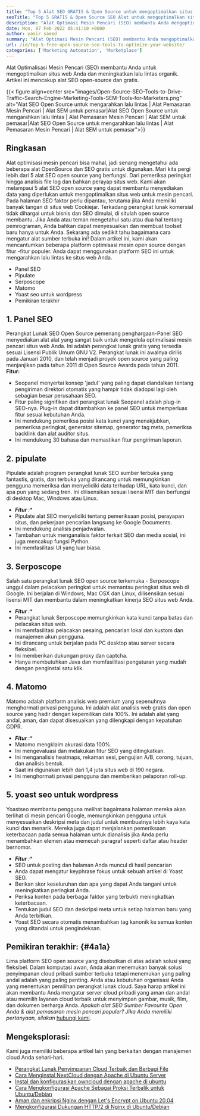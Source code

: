 ```yaml
---
title: "Top 5 Alat SEO GRATIS & Open Source untuk mengoptimalkan situs web Anda '" 
seoTitle: "Top 5 GRATIS & Open Source SEO Alat untuk mengoptimalkan situs web Anda" 
description: "Alat Optimasi Mesin Pencari (SEO) membantu Anda mengoptimalkan situs web Anda dan meningkatkan lalu lintas organik. Artikel ini mencakup alat SEO open-source populer." 
date: Mon, 07 Feb 2022 05:41:10 +0000
author: yasir saeed
summary: "Alat Optimasi Mesin Pencari (SEO) membantu Anda mengoptimalkan situs web Anda dan meningkatkan lalu lintas organik. Artikel ini mencakup alat SEO open-source dan gratis." 
url: /id/top-5-free-open-source-seo-tools-to-optimize-your-website/
categories: ['Marketing Automation', 'Marketplace']
---
```


Alat Optimalisasi Mesin Pencari (SEO) membantu Anda untuk mengoptimalkan situs web Anda dan meningkatkan lalu lintas organik. Artikel ini mencakup alat SEO open-source dan gratis.

{{< figure align=center src="images/Open-Source-SEO-Tools-to-Drive-Traffic-Search-Engine-Marketing-Tools-SEM-Tools-for-Marketers.png" alt="Alat SEO Open Source untuk mengarahkan lalu lintas | Alat Pemasaran Mesin Pencari | Alat SEM untuk pemasar|Alat SEO Open Source untuk mengarahkan lalu lintas | Alat Pemasaran Mesin Pencari | Alat SEM untuk pemasar|Alat SEO Open Source untuk mengarahkan lalu lintas | Alat Pemasaran Mesin Pencari | Alat SEM untuk pemasar">}}


##  **Ringkasan**  
Alat optimisasi mesin pencari bisa mahal, jadi senang mengetahui ada beberapa alat OpenSource dan SEO gratis untuk digunakan. Mari kita pergi lebih dari 5 alat SEO open source yang berfungsi. Dari pemeriksa peringkat hingga analisis file log dan bahkan perayap situs web. Kami akan melampaui 5 alat SEO open source yang dapat membantu menyediakan data yang diperlukan untuk mengoptimalkan situs web untuk mesin pencari.
Pada halaman SEO faktor perlu dipantau, terutama jika Anda memiliki banyak tangan di situs web Cookiejar. Terkadang perangkat lunak komersial tidak dihargai untuk bisnis dan SEO dimulai, di situlah open source membantu. Jika Anda atau teman mengetahui satu atau dua hal tentang pemrograman, Anda bahkan dapat menyesuaikan dan membuat toolset baru hanya untuk Anda. Sekarang ada sedikit tahu bagaimana cara mengatur alat sumber terbuka ini!
Dalam artikel ini, kami akan mencantumkan beberapa platform optimisasi mesin open source dengan fitur -fitur populer. Anda dapat menggunakan platform SEO ini untuk mengarahkan lalu lintas ke situs web Anda.
  * Panel SEO
  * Pipulate
  * Serposcope
  * Matomo
  * Yoast seo untuk wordpress
  * Pemikiran terakhir

## 1. Panel SEO
Perangkat Lunak SEO Open Source pemenang penghargaan-Panel SEO menyediakan alat alat yang sangat baik untuk mengelola optimalisasi mesin pencari situs web Anda. Ini adalah perangkat lunak gratis yang tersedia sesuai Lisensi Publik Umum GNU V2. Perangkat lunak ini awalnya dirilis pada Januari 2010, dan telah menjadi proyek open source yang paling menjanjikan pada tahun 2011 di Open Source Awards pada tahun 2011.
 **Fitur:**  
  * Seopanel menyertai konsep 'jadul' yang paling dapat diandalkan tentang pengiriman direktori otomatis yang hampir tidak diadopsi lagi oleh sebagian besar perusahaan SEO.
  * Fitur paling signifikan dari perangkat lunak Seopanel adalah plug-in SEO-nya. Plug-in dapat ditambahkan ke panel SEO untuk memperluas fitur sesuai kebutuhan Anda.
  * Ini mendukung pemeriksa posisi kata kunci yang menakjubkan, pemeriksa peringkat, generator sitemap, generator tag meta, pemeriksa backlink dan alat auditor situs.
  * Ini mendukung 30 bahasa dan memastikan fitur pengiriman laporan.

## 2. pipulate
Pipulate adalah program perangkat lunak SEO sumber terbuka yang fantastis, gratis, dan terbuka yang dirancang untuk memungkinkan pengguna memeriksa dan menyelidiki data terhadap URL, kata kunci, dan apa pun yang sedang tren. Ini dilisensikan sesuai lisensi MIT dan berfungsi di desktop Mac, Windows atau Linux.
*  ***Fitur**  :** 
  * Pipulate alat SEO menyelidiki tentang pemeriksaan posisi, perayapan situs, dan pekerjaan pencarian langsung ke Google Documents.
  * Ini mendukung analisis penjadwalan.
  * Tambahan untuk menganalisis faktor terkait SEO dan media sosial, ini juga mencakup fungsi Python.
  * Ini memfasilitasi UI yang luar biasa.

## 3. Serposcope
Salah satu perangkat lunak SEO open source terkemuka - Serposcope unggul dalam pelacakan peringkat untuk memantau peringkat situs web di Google. Ini berjalan di Windows, Mac OSX dan Linux, dilisensikan sesuai lisensi MIT dan membantu dalam meningkatkan kinerja SEO situs web Anda.
*  ***Fitur**  :** 
  * Perangkat lunak Serposcope memungkinkan kata kunci tanpa batas dan pelacakan situs web.
  * Ini memfasilitasi pelacakan pesaing, pencarian lokal dan kustom dan manajemen akun pengguna.
  * Ini dirancang untuk berjalan pada PC desktop atau server secara fleksibel.
  * Ini memberikan dukungan proxy dan captcha.
  * Hanya membutuhkan Java dan memfasilitasi pengaturan yang mudah dengan penginstal satu klik.

## 4. Matomo
Matomo adalah platform analisis web premium yang sepenuhnya menghormati privasi pengguna. Ini adalah alat analisis web gratis dan open source yang hadir dengan kepemilikan data 100%. Ini adalah alat yang andal, aman, dan dapat disesuaikan yang dilengkapi dengan kepatuhan GDPR.
*  ***Fitur**  :** 
  * Matomo mengklaim akurasi data 100%.
  * Ini mengevaluasi dan melakukan fitur SEO yang ditingkatkan.
  * Ini menganalisis heatmaps, rekaman sesi, pengujian A/B, corong, tujuan, dan analisis bentuk.
  * Saat ini digunakan lebih dari 1,4 juta situs web di 190 negara.
  * Ini menghormati privasi pengguna dan memberikan pelaporan roll-up.

## 5. yoast seo untuk wordpress
Yoastseo membantu pengguna melihat bagaimana halaman mereka akan terlihat di mesin pencari Google, memungkinkan pengguna untuk menyesuaikan deskripsi meta dan judul untuk membuatnya lebih kaya kata kunci dan menarik. Mereka juga dapat menjalankan pemeriksaan keterbacaan pada semua halaman untuk dianalisis jika Anda perlu menambahkan elemen atau memecah paragraf seperti daftar atau header bernomor.
*  ***Fitur**  :** 
  * SEO untuk posting dan halaman Anda muncul di hasil pencarian
  * Anda dapat mengatur keyphrase fokus untuk sebuah artikel di Yoast SEO.
  * Berikan skor keseluruhan dan apa yang dapat Anda tangani untuk meningkatkan peringkat Anda.
  * Periksa konten pada berbagai faktor yang terbukti meningkatkan keterbacaan.
  * Tentukan judul SEO dan deskripsi meta untuk setiap halaman baru yang Anda terbitkan.
  * Yoast SEO secara otomatis menambahkan tag kanonik ke semua konten yang ditandai untuk pengindeksan.

##  **Pemikiran terakhir:**   {#4a1a}

Lima platform SEO open source yang disebutkan di atas adalah solusi yang fleksibel. Dalam komputasi awan, Anda akan menemukan banyak solusi penyimpanan cloud pribadi sumber terbuka tetapi menemukan yang paling andal adalah yang paling penting. Anda atau kebutuhan organisasi Anda yang menentukan pemilihan perangkat lunak cloud. Saya harap artikel ini akan membantu Anda mengatur server cloud pribadi yang aman dan andal atau memilih layanan cloud terbaik untuk menyimpan gambar, musik, film, dan dokumen berharga Anda.
_Apakah alat SEO Sumber Favourite_ _Open Anda & alat pemasaran mesin pencari populer? Jika Anda memiliki pertanyaan, silakan_ [hubungi kami][1].

## Mengeksplorasi:
Kami juga memiliki beberapa artikel lain yang berkaitan dengan manajemen cloud Anda sehari-hari.
  * [Perangkat Lunak Penyimpanan Cloud Terbaik dan Berbagi File][2]
  * [Cara Menginstal NextCloud dengan Apache di Ubuntu Server][3]
  * [Instal dan konfigurasikan owncloud dengan apache di ubuntu][4]
  * [Cara Mengkonfigurasi Apache Sebagai Proksi Terbalik untuk Ubuntu/Debian][5]
  * [Aman dan enkripsi Nginx dengan Let's Encrypt on Ubuntu 20.04][6]
  * [Mengkonfigurasi Dukungan HTTP/2 di Nginx di Ubuntu/Debian][7]



[1]: mailto:yasir.saeed@aspose.com
[2]: https://products.containerize.com/backup-and-sync/
[3]: https://blog.containerize.com/backup-and-sync-software/how-to-install-nextcloud-with-apache-on-ubuntu-server/
[4]: https://blog.containerize.com/backup-and-sync-software/how-to-install-and-configure-owncloud-with-apache-on-ubuntu/
[5]: https://blog.containerize.com/web-server-solution-stack/how-to-configure-apache-as-a-reverse-proxy-for-ubuntudebian/
[6]: https://blog.containerize.com/web-server-solution-stack/how-to-secure-nginx-with-letsencrypt-on-ubuntu-20-04/
[7]: https://blog.containerize.com/web-server-solution-stack/how-to-configure-http2-support-in-nginx-on-ubuntudebian/
